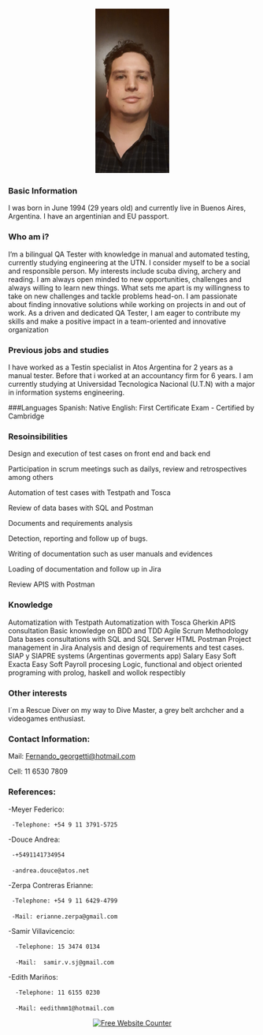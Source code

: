 <p align="center">
<img src="https://github.com/Fergeo134/FerGeo.github.io/blob/gh-pages/foto.jpeg?raw=true" width="150"/>
</p>

### Basic Information

I was born in June 1994 (29 years old) and currently live in Buenos Aires, Argentina. I have an argentinian and EU passport. 

### Who am i?
I’m a bilingual QA Tester with knowledge in manual and automated testing, currently studying engineering at the UTN. I consider myself to be a social and responsible person. My interests include scuba diving, archery and reading. I am always open minded to new opportunities, challenges and always willing to learn new things.
What sets me apart is my willingness to take on new challenges and tackle problems head-on. I am passionate about finding innovative solutions while working on projects in and out of work. As a driven and dedicated QA Tester, I am eager to contribute my skills and make a positive impact in a team-oriented and innovative organization

### Previous jobs and studies

I have worked as a Testin specialist in Atos Argentina for 2 years as a manual tester. Before that i worked at an accountancy firm for 6 years. I am currently studying at Universidad Tecnologica Nacional (U.T.N) with a major in information systems engineering.

###Languages
  Spanish: Native
  English: First Certificate Exam - Certified by Cambridge

### Resoinsibilities

  Design and execution of test cases on front end and back end
  
  Participation in scrum meetings such as dailys, review and retrospectives among others
  
  Automation of test cases with Testpath and Tosca
  
  Review of data bases with SQL and Postman
  
  Documents and requirements analysis
  
  Detection, reporting and follow up of bugs.
  
  Writing of documentation such as user manuals and evidences
  
  Loading of documentation and follow up in Jira
  
  Review APIS with Postman

### Knowledge
  Automatization with Testpath
  Automatization with Tosca
  Gherkin
  APIS consultation
  Basic knowledge on BDD and TDD
  Agile Scrum Methodology
  Data bases consultations with SQL and SQL Server
  HTML
  Postman
  Project management in Jira
  Analysis and design of requirements and test cases.
  SIAP y SIAPRE systems (Argentinas goverments app)
  Salary Easy Soft
  Exacta Easy Soft
  Payroll procesing
  Logic, functional and object oriented programing with prolog, haskell and wollok respectibly
  
### Other interests
I´m a Rescue Diver on my way to Dive Master, a grey belt archcher and a videogames enthusiast.

### Contact Information:

 Mail: Fernando_georgetti@hotmail.com
 
 Cell: 11 6530 7809

### References:

-Meyer Federico:
     
     -Telephone: +54 9 11 3791-5725
     
-Douce Andrea:
    
     -+5491141734954
    
     -andrea.douce@atos.net
-Zerpa Contreras Erianne:
     
     -Telephone: +54 9 11 6429-4799
     
     -Mail: erianne.zerpa@gmail.com

-Samir Villavicencio:

      -Telephone: 15 3474 0134
    
      -Mail:  samir.v.sj@gmail.com 
    
-Edith Mariños:

      -Telephone: 11 6155 0230
    
      -Mail: eedithmm1@hotmail.com




<div align='center'><a href='https://www.websitecounterfree.com'><img src='https://www.websitecounterfree.com/c.php?d=7&id=15102&s=2' border='0' alt='Free Website Counter'></a></div>
